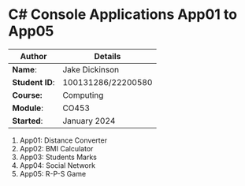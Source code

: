 # C# Console Applications App01 to App05
| Author | Details |
| ---- | ---- |
**Name**: | Jake Dickinson |
**Student ID**: | 100131286/22200580 |
**Course:** | Computing |
**Module**: | CO453     |
**Started**: | January 2024 |    

1. App01: Distance Converter
2. App02: BMI Calculator
3. App03: Students Marks
4. App04: Social Network
5. App05: R-P-S Game
